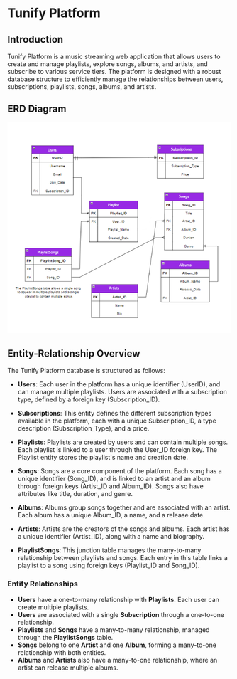 # Tunify Platform

## Introduction

Tunify Platform is a music streaming web application that allows users to create and manage playlists, explore songs, albums, and artists, and subscribe to various service tiers. The platform is designed with a robust database structure to efficiently manage the relationships between users, subscriptions, playlists, songs, albums, and artists.

## ERD Diagram

![Tunify ERD Diagram](Tunify.png)


## Entity-Relationship Overview

The Tunify Platform database is structured as follows:

- **Users**: Each user in the platform has a unique identifier (UserID), and can manage multiple playlists. Users are associated with a subscription type, defined by a foreign key (Subscription_ID).

- **Subscriptions**: This entity defines the different subscription types available in the platform, each with a unique Subscription_ID, a type description (Subscription_Type), and a price.

- **Playlists**: Playlists are created by users and can contain multiple songs. Each playlist is linked to a user through the User_ID foreign key. The Playlist entity stores the playlist's name and creation date.

- **Songs**: Songs are a core component of the platform. Each song has a unique identifier (Song_ID), and is linked to an artist and an album through foreign keys (Artist_ID and Album_ID). Songs also have attributes like title, duration, and genre.

- **Albums**: Albums group songs together and are associated with an artist. Each album has a unique Album_ID, a name, and a release date.

- **Artists**: Artists are the creators of the songs and albums. Each artist has a unique identifier (Artist_ID), along with a name and biography.

- **PlaylistSongs**: This junction table manages the many-to-many relationship between playlists and songs. Each entry in this table links a playlist to a song using foreign keys (Playlist_ID and Song_ID).

### Entity Relationships

- **Users** have a one-to-many relationship with **Playlists**. Each user can create multiple playlists.
- **Users** are associated with a single **Subscription** through a one-to-one relationship.
- **Playlists** and **Songs** have a many-to-many relationship, managed through the **PlaylistSongs** table.
- **Songs** belong to one **Artist** and one **Album**, forming a many-to-one relationship with both entities.
- **Albums** and **Artists** also have a many-to-one relationship, where an artist can release multiple albums.
